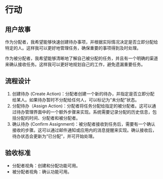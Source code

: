 # 行动

## 用户故事

作为分配者，我希望能够快速创建待办事项，并根据实际情况决定是否立即分配给特定的人。这样我可以更好地管理任务，确保重要的事项得到及时处理。

作为被分配者，我希望能够清晰地了解自己被分配的任务，并且有一个明确的渠道来确认接收任务。这样我可以更好地规划自己的工作，避免遗漏重要任务。

## 流程设计

1. 创建待办 (Create Action)：分配者创建一个新的待办，并指定是否立即分配给某人。如果待办暂时不分配给任何人，可以标记为“未分配”状态。
2. 分配待办（Assign Action)：分配者将任务分配给指定的被分配者。这可以通过待办管理界面中的一个额外步骤来实现。系统需要记录分配的历史信息，包括分配的时间、分配者和被分配者。
3. 确认待办 (Confirm Assignment)：被分配者接收到任务后，需要有一个确认接收的步骤。这可以通过邮件通知或应用内的消息提醒来实现。确认接收后，待办状态会更新为“已分配”，并可开始处理。

## 验收标准

- 分配者视角：创建和分配功能可用。
- 被分配者视角：确认功能可用。
